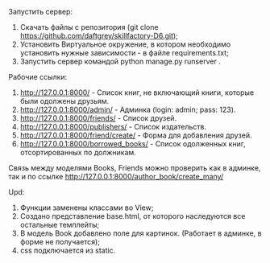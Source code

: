 Запустить сервер:
1) Скачать файлы с репозитория (git clone https://github.com/daftgrey/skillfactory-D6.git);
2) Установить Виртуальное окружение, в котором необходимо установить нужные зависимости - в файле requirements.txt;
3) Запустить сервер командой python manage.py runserver .

Рабочие ссылки:
1. http://127.0.0.1:8000/ - Список книг, не включающий книги, которые были одолжены друзьям.
2. http://127.0.0.1:8000/admin/ - Админка (login: admin; pass: 123).
3. http://127.0.0.1:8000/friends/ - Список друзей.
4. http://127.0.0.1:8000/publishers/ - Список издательств.
5. http://127.0.0.1:8000/friend/create/ - Форма для добавления друзей.
6. http://127.0.0.1:8000/borrowed_books/ - Список одолженных книг, отсортированных по должникам.

Связь между моделями Books, Friends можно проверить как в админке, так и по ссылке http://127.0.0.1:8000/author_book/create_many/

Upd:
1) Функции заменены классами во View;
2) Создано представление base.html, от которого наследуются все остальные темплейты;
3) В модель Book добавлено поле для картинок. (Работает в админке, в форме не получается);
4) css подключается из static.

